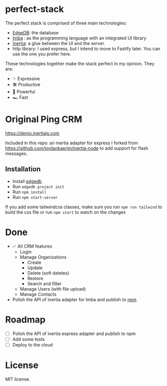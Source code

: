 # perfect-stack
The perfect stack is comprised of three main technologies:
- [EdgeDB](https://edgedb.com): the database
- [Imba](https://imba.io/) : as the programming language with an integrated UI library
- [Inertia](https://inertiajs.com): a glue between the UI and the server.
- http library: I used express, but I intend to move to Fastify later. You can use the one you prefer here.

These technologies together make the stack perfect in my opinion. They are:
  - ✨ Expressive
  - 🛠 Productive
  - 🤯 Powerful
  - 🏎 Fast

# Original Ping CRM
https://demo.inertiajs.com


Included in this repo: an inertia adapter for express I forked from https://github.com/jordankaerim/inertia-node to add support for flash messages.

## Installation
- Install [edgedb](https://www.edgedb.com/docs/quickstart)
- Run `edgedb project init`
- Run `npm install`
- Run `npm start-server` 

If you add some tailwindcss classes, make sure you run `npm run tailwind` to build the css file or run `npm start` to watch on the changes

# Done
- ✅ All CRM features
  - Login
  - Manage Organizations
    -  Create
    -  Update
    -  Delete (soft deletes)
    -  Restore
    - Search and filter
  - Manage Users (with file upload)
  - Manage Contacts
- Polish the API of inertia adapter for Imba and publish to [npm](https://github.com/haikyuu/imba-inertia-adapter)

# Roadmap
- [ ] Polish the API of inertia express adapter and publish to npm
- [ ] Add some tests
- [ ] Deploy to the cloud

# License
MIT license.
